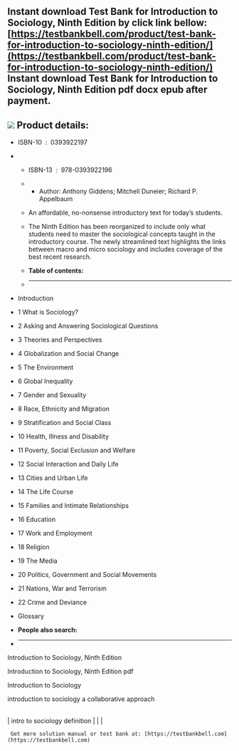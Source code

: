 Instant download **Test Bank for Introduction to Sociology, Ninth Edition** by click link bellow:  
[https://testbankbell.com/product/test-bank-for-introduction-to-sociology-ninth-edition/](https://testbankbell.com/product/test-bank-for-introduction-to-sociology-ninth-edition/)  
**Instant download Test Bank for Introduction to Sociology, Ninth Edition pdf docx epub after payment.**
--------------------------------------------------------------------------------------------------------


![](https://testbankbell.com/wp-content/uploads/2023/05/Test-Bank-for-Introduction-to-Sociology-Ninth-Edition-228x228-1.jpg)
**Product details:**
--------------------


* ISBN-10 ‏ : ‎ 0393922197
* * ISBN-13 ‏ : ‎ 978-0393922196
  * * Author: Anthony Giddens; Mitchell Duneier; Richard P. Appelbaum
   
  * An affordable, no-nonsense introductory text for today’s students.
 
  * The Ninth Edition has been reorganized to include only what students need to master the sociological concepts taught in the introductory course. The newly streamlined text highlights the links between macro and micro sociology and includes coverage of the best recent research.
  * **Table of contents:**
  * ----------------------
 
* Introduction
* 1 What is Sociology?
* 2 Asking and Answering Sociological Questions
* 3 Theories and Perspectives
* 4 Globalization and Social Change
* 5 The Environment
* 6 Global Inequality
* 7 Gender and Sexuality
* 8 Race, Ethnicity and Migration
* 9 Stratification and Social Class
* 10 Health, Illness and Disability
* 11 Poverty, Social Exclusion and Welfare
* 12 Social Interaction and Daily Life
* 13 Cities and Urban Life
* 14 The Life Course
* 15 Families and Intimate Relationships
* 16 Education
* 17 Work and Employment
* 18 Religion
* 19 The Media
* 20 Politics, Government and Social Movements
* 21 Nations, War and Terrorism
* 22 Crime and Deviance
* Glossary
* **People also search:**
* -----------------------

Introduction to Sociology, Ninth Edition

Introduction to Sociology, Ninth Edition pdf

Introduction to Sociology

introduction to sociology a collaborative approach


|  |  |  |
| --- | --- | --- |
| 
intro to sociology definition
 |  |  |



     Get more solution manual or test bank at: [https://testbankbell.com](https://testbankbell.com)
